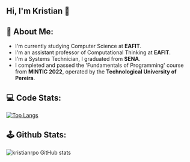 ## Hi, I'm Kristian 👋
## 🤠 About Me:
- I'm currently studying Computer Science at **EAFIT**.
- I'm an assistant professor of Computational Thinking at **EAFIT**.
- I'm a Systems Technician, I graduated from **SENA**.
- I completed and passed the 'Fundamentals of Programming' course from **MINTIC 2022**, operated by the **Technological University of Pereira**.
## 💻 Code Stats:
[![Top Langs](https://github-readme-stats.vercel.app/api/top-langs/?username=kristianrpo&layout=compact&theme=dark)](https://github.com/anuraghazra/github-readme-stats)
## 🕹 Github Stats:
![kristianrpo GitHub stats](https://github-readme-stats.vercel.app/api?username=kristianrpo&show_icons=true&theme=dark)
